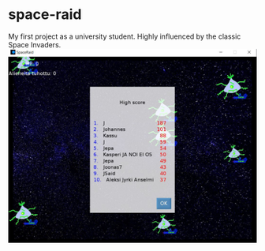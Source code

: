 # space-raid
My first project as a university student. Highly influenced by the classic Space Invaders.
<img src=asd.jpg>

